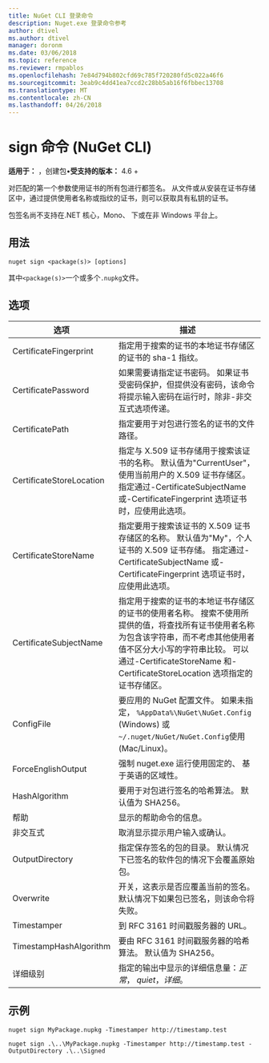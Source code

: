 ```yaml
---
title: NuGet CLI 登录命令
description: Nuget.exe 登录命令参考
author: dtivel
ms.author: dtivel
manager: doronm
ms.date: 03/06/2018
ms.topic: reference
ms.reviewer: rmpablos
ms.openlocfilehash: 7e84d794b802cfd69c785f720280fd5c022a46f6
ms.sourcegitcommit: 3eab9c4dd41ea7ccd2c28bb5ab16f6fbbec13708
ms.translationtype: MT
ms.contentlocale: zh-CN
ms.lasthandoff: 04/26/2018
---
```

# <a name="sign-command-nuget-cli"></a>sign 命令 (NuGet CLI)

**适用于：** ，创建包&bullet;**受支持的版本：** 4.6 +

对匹配的第一个参数使用证书的所有包进行都签名。 从文件或从安装在证书存储区中，通过提供使用者名称或指纹的证书，则可以获取具有私钥的证书。

包签名尚不支持在.NET 核心，Mono、 下或在非 Windows 平台上。

## <a name="usage"></a>用法

```cli
nuget sign <package(s)> [options]
```

其中`<package(s)>`一个或多个`.nupkg`文件。

## <a name="options"></a>选项

| 选项 | 描述 |
| --- | --- |
| CertificateFingerprint | 指定用于搜索的证书的本地证书存储区的证书的 sha-1 指纹。 |
| CertificatePassword | 如果需要请指定证书密码。 如果证书受密码保护，但提供没有密码，该命令将提示输入密码在运行时，除非-非交互式选项传递。 |
| CertificatePath | 指定要用于对包进行签名的证书的文件路径。 |
| CertificateStoreLocation | 指定与 X.509 证书存储用于搜索该证书的名称。 默认值为"CurrentUser"，使用当前用户的 X.509 证书存储区。 指定通过-CertificateSubjectName 或-CertificateFingerprint 选项证书时，应使用此选项。 |
| CertificateStoreName | 指定要用于搜索该证书的 X.509 证书存储区的名称。 默认值为"My"，个人证书的 X.509 证书存储。 指定通过-CertificateSubjectName 或-CertificateFingerprint 选项证书时，应使用此选项。 |
| CertificateSubjectName | 指定用于搜索的证书的本地证书存储区的证书的使用者名称。  搜索不使用所提供的值，将查找所有证书使用者名称为包含该字符串，而不考虑其他使用者值不区分大小写的字符串比较。  可以通过-CertificateStoreName 和-CertificateStoreLocation 选项指定的证书存储区。 |
| ConfigFile | 要应用的 NuGet 配置文件。 如果未指定， `%AppData%\NuGet\NuGet.Config` (Windows) 或`~/.nuget/NuGet/NuGet.Config`使用 (Mac/Linux)。|
| ForceEnglishOutput | 强制 nuget.exe 运行使用固定的、 基于英语的区域性。 |
| HashAlgorithm | 要用于对包进行签名的哈希算法。 默认值为 SHA256。 |
| 帮助 | 显示的帮助命令的信息。 |
| 非交互式 | 取消显示提示用户输入或确认。 |
| OutputDirectory | 指定保存签名的包的目录。 默认情况下已签名的软件包的情况下会覆盖原始包。 |
| Overwrite | 开关，这表示是否应覆盖当前的签名。 默认情况下如果包已签名，则该命令将失败。 |
| Timestamper | 到 RFC 3161 时间戳服务器的 URL。 |
| TimestampHashAlgorithm | 要由 RFC 3161 时间戳服务器的哈希算法。 默认值为 SHA256。 |
| 详细级别 | 指定的输出中显示的详细信息量：*正常*， *quiet*，*详细*。 |

## <a name="examples"></a>示例

```cli
nuget sign MyPackage.nupkg -Timestamper http://timestamp.test

nuget sign .\..\MyPackage.nupkg -Timestamper http://timestamp.test -OutputDirectory .\..\Signed
```